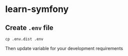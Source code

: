 # learn-symfony

## Create `.env` file

```shell
cp .env.dist .env
```

Then update variable for your development requirements

